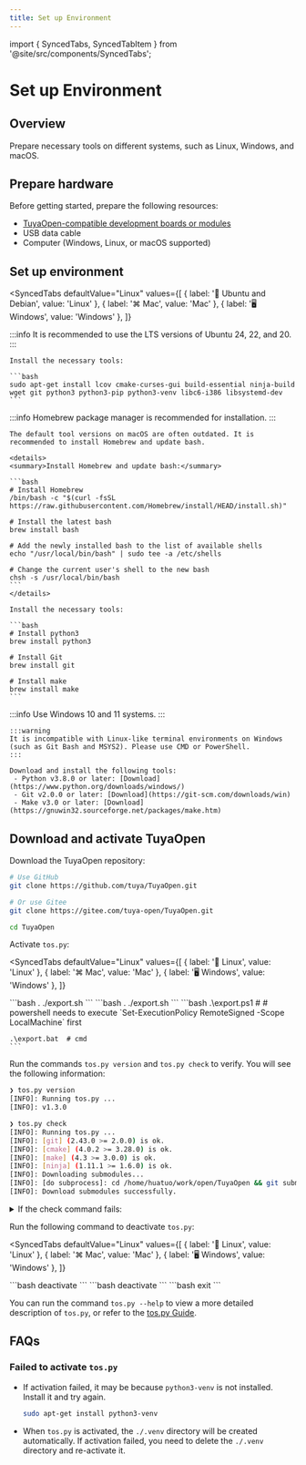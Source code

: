 ```yaml
---
title: Set up Environment
---
```


import { SyncedTabs, SyncedTabItem } from '@site/src/components/SyncedTabs';

# Set up Environment

## Overview

Prepare necessary tools on different systems, such as Linux, Windows, and macOS.

## Prepare hardware

Before getting started, prepare the following resources:
- [TuyaOpen-compatible development boards or modules](../hardware-specific/index.md#hardware-platforms)
- USB data cable
- Computer (Windows, Linux, or macOS supported)

## Set up environment

<SyncedTabs
  defaultValue="Linux"
  values={[
    { label: '🐧 Ubuntu and Debian', value: 'Linux' },
    { label: '⌘ Mac', value: 'Mac' },
    { label: '🖥️ Windows', value: 'Windows' },
  ]}
>
  <SyncedTabItem value="Linux">
    :::info
    It is recommended to use the LTS versions of Ubuntu 24, 22, and 20.
    :::

    Install the necessary tools:

    ```bash
    sudo apt-get install lcov cmake-curses-gui build-essential ninja-build wget git python3 python3-pip python3-venv libc6-i386 libsystemd-dev
    ```
  </SyncedTabItem>
  <SyncedTabItem value="Mac">
    :::info
    Homebrew package manager is recommended for installation.
    :::

    The default tool versions on macOS are often outdated. It is recommended to install Homebrew and update bash.

    <details>
    <summary>Install Homebrew and update bash:</summary>

    ```bash
    # Install Homebrew
    /bin/bash -c "$(curl -fsSL https://raw.githubusercontent.com/Homebrew/install/HEAD/install.sh)"

    # Install the latest bash
    brew install bash

    # Add the newly installed bash to the list of available shells
    echo "/usr/local/bin/bash" | sudo tee -a /etc/shells

    # Change the current user's shell to the new bash
    chsh -s /usr/local/bin/bash
    ```
    </details>

    Install the necessary tools:

    ```bash
    # Install python3
    brew install python3

    # Install Git
    brew install git

    # Install make
    brew install make
    ```
  </SyncedTabItem>
  <SyncedTabItem value="Windows">
    :::info
    Use Windows 10 and 11 systems.
    :::

    :::warning
    It is incompatible with Linux-like terminal environments on Windows (such as Git Bash and MSYS2). Please use CMD or PowerShell.
    :::

    Download and install the following tools:
     - Python v3.8.0 or later: [Download](https://www.python.org/downloads/windows/)
     - Git v2.0.0 or later: [Download](https://git-scm.com/downloads/win)
     - Make v3.0 or later: [Download](https://gnuwin32.sourceforge.net/packages/make.htm)
  </SyncedTabItem>
</SyncedTabs>

## Download and activate TuyaOpen

Download the TuyaOpen repository:

```bash
# Use GitHub
git clone https://github.com/tuya/TuyaOpen.git

# Or use Gitee
git clone https://gitee.com/tuya-open/TuyaOpen.git

cd TuyaOpen
```

Activate `tos.py`:

<SyncedTabs
  defaultValue="Linux"
  values={[
    { label: '🐧 Linux', value: 'Linux' },
    { label: '⌘ Mac', value: 'Mac' },
    { label: '🖥️ Windows', value: 'Windows' },
  ]}

<SyncedTabItem value="Linux">
    ```bash
    . ./export.sh
    ```
  </SyncedTabItem>
  <SyncedTabItem value="Mac">
    ```bash
    . ./export.sh
    ```
  </SyncedTabItem>
  <SyncedTabItem value="Windows">
    ```bash
    .\export.ps1  # # powershell needs to execute `Set-ExecutionPolicy RemoteSigned -Scope LocalMachine` first

    .\export.bat  # cmd
    ```
  </SyncedTabItem>
</SyncedTabs>

Run the commands `tos.py version` and `tos.py check` to verify. You will see the following information:

```bash
❯ tos.py version
[INFO]: Running tos.py ...
[INFO]: v1.3.0

❯ tos.py check
[INFO]: Running tos.py ...
[INFO]: [git] (2.43.0 >= 2.0.0) is ok.
[INFO]: [cmake] (4.0.2 >= 3.28.0) is ok.
[INFO]: [make] (4.3 >= 3.0.0) is ok.
[INFO]: [ninja] (1.11.1 >= 1.6.0) is ok.
[INFO]: Downloading submodules...
[INFO]: [do subprocess]: cd /home/huatuo/work/open/TuyaOpen && git submodule update --init
[INFO]: Download submodules successfully.
```

<details>
<summary>If the check command fails:</summary>
```bash
# Tool validation failed. Please install or upgrade the required tools.
# Submodules download failed. Manually execute the git command.
git submodule update --init
```
</details>

Run the following command to deactivate `tos.py`:

<SyncedTabs
  defaultValue="Linux"
  values={[
    { label: '🐧 Linux', value: 'Linux' },
    { label: '⌘ Mac', value: 'Mac' },
    { label: '🖥️ Windows', value: 'Windows' },
  ]}
>
  <SyncedTabItem value="Linux">
    ```bash
    deactivate
    ```
  </SyncedTabItem>
  <SyncedTabItem value="Mac">
    ```bash
    deactivate
    ```
  </SyncedTabItem>
  <SyncedTabItem value="Windows">
    ```bash
    exit
    ```
  </SyncedTabItem>
</SyncedTabs>

You can run the command `tos.py --help` to view a more detailed description of `tos.py`, or refer to the [tos.py Guide](../tos-tools/tos-guide.md).


## FAQs

### Failed to activate `tos.py`

- If activation failed, it may be because `python3-venv` is not installed. Install it and try again.

  ```bash
  sudo apt-get install python3-venv
  ```

- When `tos.py` is activated, the `./.venv` directory will be created automatically. If activation failed, you need to delete the `./.venv` directory and re-activate it.
